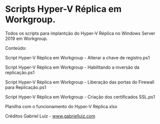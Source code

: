 # Scripts Hyper-V Réplica em Workgroup.

Todos os scripts para implantção do Hyper-V Réplica no Windows Server 2019 em Workgroup.

Conteúdo:

Script Hyper-V Réplica em Workgroup -  Alterar a chave de registro.ps1

Script Hyper-V Réplica em Workgroup -  Habilitando a inversão da replicação.ps1

Script Hyper-V Réplica em Workgroup -  Liberação das portas do Firewall para Replicação.ps1

Script Hyper-V Réplica em Workgroup - Criação dos certificados SSL.ps1

Planilha com o funcionamento do Hyper-V Réplica.xlsx

Créditos Gabriel Luiz - www.gabrielluiz.com

